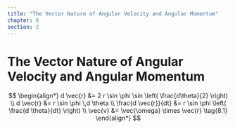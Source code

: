 ```yaml
---
title: "The Vector Nature of Angular Velocity and Angular Momentum"
chapter: 8
section: 2
---
```


# The Vector Nature of Angular Velocity and Angular Momentum

$$
\begin{align*}
    d \vec{r} &= 2 r \sin \phi \sin \left( \frac{d\theta}{2} \right) \\
    d \vec{r} &= r \sin \phi \,d \theta \\
    \frac{d \vec{r}}{dt} &= r \sin \phi \left( \frac{d \theta}{dt} \right) \\
    \vec{v} &= \vec{\omega} \times \vec{r} \tag{8.1}
\end{align*}
$$

